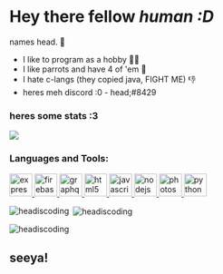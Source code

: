 # **Hey there fellow *human :D***

names head. 👋

+ I like to program as a hobby 👨‍💻
+ I like parrots and have 4 of 'em 🦜 
+ I hate c-langs (they copied java, FIGHT ME) 👎
+ heres meh discord :0 - head;#8429

### heres some stats :3

![](https://komarev.com/ghpvc/?username=headiscoding&color=blue)


<h3 align="left">Languages and Tools:</h3>
<p align="left"> <src="https://devicons.github.io/devicon/devicon.git/icons/css3/css3-original-wordmark.svg" alt="css3" width="40" height="40"/> </a> <a href="https://expressjs.com" target="_blank"> <img src="https://devicons.github.io/devicon/devicon.git/icons/express/express-original-wordmark.svg" alt="express" width="40" height="40"/> </a> <a href="https://firebase.google.com/" target="_blank"> <img src="https://www.vectorlogo.zone/logos/firebase/firebase-icon.svg" alt="firebase" width="40" height="40"/> </a> <a href="https://graphql.org" target="_blank"> <img src="https://www.vectorlogo.zone/logos/graphql/graphql-icon.svg" alt="graphql" width="40" height="40"/> </a> <a href="https://www.w3.org/html/" target="_blank"> <img src="https://devicons.github.io/devicon/devicon.git/icons/html5/html5-original-wordmark.svg" alt="html5" width="40" height="40"/> </a> <a href="https://developer.mozilla.org/en-US/docs/Web/JavaScript" target="_blank"> <img src="https://devicons.github.io/devicon/devicon.git/icons/javascript/javascript-original.svg" alt="javascript" width="40" height="40"/> </a> <a href="https://nodejs.org" target="_blank"> <img src="https://devicons.github.io/devicon/devicon.git/icons/nodejs/nodejs-original-wordmark.svg" alt="nodejs" width="40" height="40"/> </a> <a href="https://www.photoshop.com/en" target="_blank"> <img src="https://devicons.github.io/devicon/devicon.git/icons/photoshop/photoshop-plain.svg" alt="photoshop" width="40" height="40"/> </a> <a href="https://www.python.org" target="_blank"> <img src="https://devicons.github.io/devicon/devicon.git/icons/python/python-original.svg" alt="python" width="40" height="40"/> </a> </p>

<p><img align="left" src="https://github-readme-stats.vercel.app/api/top-langs?username=headiscoding&show_icons=true&theme=tokyonight&hide_border=true&locale=en&layout=compact" alt="headiscoding" /></p>

<p>&nbsp;<img align="center" src="https://github-readme-stats.vercel.app/api?username=headiscoding&show_icons=true&theme=tokyonight&hide_border=true&locale=en" alt="headiscoding" /></p>

<p><img align="center" src="https://github-readme-streak-stats.herokuapp.com/?user=headiscoding&theme=dark" alt="headiscoding" /></p>

## seeya!
